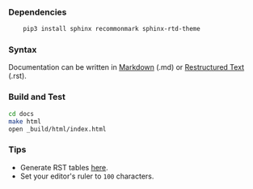 ### Dependencies
```bash
    pip3 install sphinx recommonmark sphinx-rtd-theme
```

### Syntax
Documentation can be written in [Markdown](https://en.wikipedia.org/wiki/Markdown) (.md) or [Restructured Text](https://en.wikipedia.org/wiki/ReStructuredText) (.rst).

### Build and Test
```bash
cd docs
make html
open _build/html/index.html
```

### Tips
* Generate RST tables [here](https://www.tablesgenerator.com/text_tables#).
* Set your editor's ruler to `100` characters.

